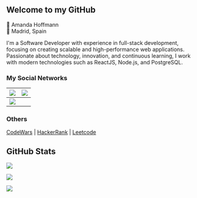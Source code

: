 ## Welcome to my GitHub  

:bust_in_silhouette: Amanda Hoffmann  
:round_pushpin: Madrid, Spain  

I'm a Software Developer with experience in full-stack development, focusing on creating scalable and high-performance web applications. Passionate about technology, innovation, and continuous learning, I work with modern technologies such as ReactJS, Node.js, and PostgreSQL.  

### My Social Networks  

| [![](https://www.vectorlogo.zone/logos/gmail/gmail-ar21.svg)](mailto:amandahoffmann96@gmail.com) | [![](https://www.vectorlogo.zone/logos/medium/medium-ar21.svg)](https://medium.com/@amandahp) |  
|-------------------------------------------------------------------------------------------------|-------------------------------------------------------------|  
| [![](https://www.vectorlogo.zone/logos/linkedin/linkedin-ar21.svg)](https://www.linkedin.com/in/amanda-hoffmann/) 
### Others  

[CodeWars](https://www.codewars.com/users/amandahp) | [HackerRank](https://www.hackerrank.com/amandahoffmann96) | [Leetcode](https://leetcode.com/amandahoffmann96/)  

## GitHub Stats  

[![](http://github-readme-streak-stats.herokuapp.com?user=amandahp&theme=github-green-purple&hide_border=true)](https://git.io/streak-stats)  

[![](https://awesome-github-stats.azurewebsites.net/user-stats/amandahp?cardType=octocat&theme=midnight-purple&Text=7DCE13&Background=000000&Title=FA2FB5&Ring=FA2FB5)](https://awesome-github-stats.azurewebsites.net/index.html?cardType=octocat&theme=midnight-purple&Text=7DCE13&Background=000000&Title=FA2FB5&Ring=FA2FB5)  

![](https://visitor-badge.laobi.icu/badge?page_id=amandahp.amandahp)  
